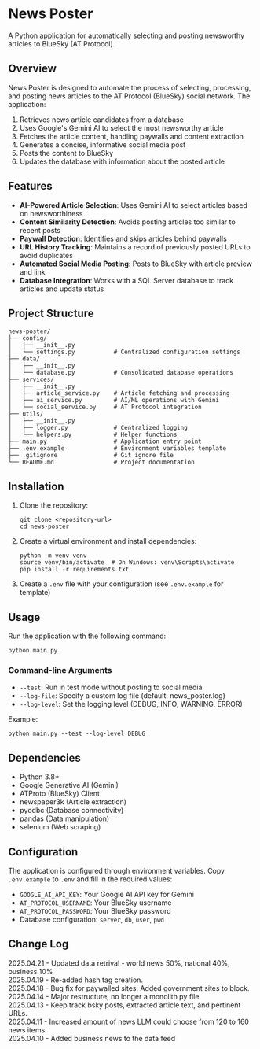 # News Poster

A Python application for automatically selecting and posting newsworthy articles to BlueSky (AT Protocol).

## Overview

News Poster is designed to automate the process of selecting, processing, and posting news articles to the AT Protocol (BlueSky) social network. The application:

1. Retrieves news article candidates from a database
2. Uses Google's Gemini AI to select the most newsworthy article
3. Fetches the article content, handling paywalls and content extraction
4. Generates a concise, informative social media post
5. Posts the content to BlueSky
6. Updates the database with information about the posted article

## Features

- **AI-Powered Article Selection**: Uses Gemini AI to select articles based on newsworthiness
- **Content Similarity Detection**: Avoids posting articles too similar to recent posts
- **Paywall Detection**: Identifies and skips articles behind paywalls
- **URL History Tracking**: Maintains a record of previously posted URLs to avoid duplicates
- **Automated Social Media Posting**: Posts to BlueSky with article preview and link
- **Database Integration**: Works with a SQL Server database to track articles and update status

## Project Structure

```
news-poster/
├── config/
│   ├── __init__.py
│   └── settings.py           # Centralized configuration settings
├── data/
│   ├── __init__.py
│   └── database.py           # Consolidated database operations
├── services/
│   ├── __init__.py
│   ├── article_service.py    # Article fetching and processing
│   ├── ai_service.py         # AI/ML operations with Gemini
│   └── social_service.py     # AT Protocol integration
├── utils/
│   ├── __init__.py
│   ├── logger.py             # Centralized logging
│   └── helpers.py            # Helper functions
├── main.py                   # Application entry point
├── .env.example              # Environment variables template
├── .gitignore                # Git ignore file
└── README.md                 # Project documentation
```

## Installation

1. Clone the repository:
   ```
   git clone <repository-url>
   cd news-poster
   ```

2. Create a virtual environment and install dependencies:
   ```
   python -m venv venv
   source venv/bin/activate  # On Windows: venv\Scripts\activate
   pip install -r requirements.txt
   ```

3. Create a `.env` file with your configuration (see `.env.example` for template)

## Usage

Run the application with the following command:

```
python main.py
```

### Command-line Arguments

- `--test`: Run in test mode without posting to social media
- `--log-file`: Specify a custom log file (default: news_poster.log)
- `--log-level`: Set the logging level (DEBUG, INFO, WARNING, ERROR)

Example:
```
python main.py --test --log-level DEBUG
```

## Dependencies

- Python 3.8+
- Google Generative AI (Gemini)
- ATProto (BlueSky) Client
- newspaper3k (Article extraction)
- pyodbc (Database connectivity)
- pandas (Data manipulation)
- selenium (Web scraping)

## Configuration

The application is configured through environment variables. Copy `.env.example` to `.env` and fill in the required values:

- `GOOGLE_AI_API_KEY`: Your Google AI API key for Gemini
- `AT_PROTOCOL_USERNAME`: Your BlueSky username
- `AT_PROTOCOL_PASSWORD`: Your BlueSky password
- Database configuration: `server`, `db`, `user`, `pwd`

## Change Log

2025.04.21 - Updated data retrival - world news 50%, national 40%, business 10%  
2025.04.19 - Re-added hash tag creation.  
2025.04.18 - Bug fix for paywalled sites. Added government sites to block.    
2025.04.14 - Major restructure, no longer a monolith py file.  
2025.04.13 - Keep track bsky posts, extracted article text, and pertinent URLs.  
2025.04.11 - Increased amount of news LLM could choose from 120 to 160 news items.  
2025.04.10 - Added business news to the data feed